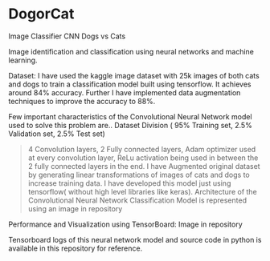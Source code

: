 # DogorCat
Image Classifier CNN Dogs vs Cats

Image identification and classification using neural networks and machine learning.

Dataset: 
I have used the kaggle image dataset with 25k images of both cats and dogs to train a classification model built using tensorflow. It achieves around 84% accuracy. Further I have implemented data augmentation techniques to improve the accuracy to 88%. 

Few important characteristics of the Convolutional Neural Network model used to solve this problem are.. 
Dataset Division ( 95% Training set, 2.5% Validation set, 2.5% Test set)
> 4 Convolution layers, 
> 2 Fully connected layers, 
> Adam optimizer used at every convolution layer, 
> ReLu activation being used in between the 2 fully connected layers in the end.
> I have Augmented original dataset by generating linear transformations of images of cats and dogs to increase training data.
> I have developed this model just using tensorflow( without high level libraries like keras). 
 Architecture of the Convolutional Neural Network Classification Model is represented using an image in repository 
 
 Performance and Visualization using TensorBoard: Image in repository
 

Tensorboard logs of this neural network model and source code in python is available in this repository for reference.
